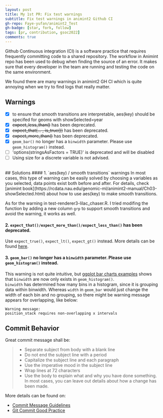 ```yaml
---
layout: post
title: My 1st PR: Fix test warnings
subtitle: Fix test warnings in animint2 Github CI
gh-repo: Faye-yufan/animint2_Test
gh-badge: [star, fork, follow]
tags: [pr, contribution, gsoc2022]
comments: true
---
```


Github Continuous integration (CI) is a software practice that requires frequently committing code to a shared repository. The workflow in Animint repo has been used to debug when finding the source of an error. It makes sure that every developer in the team are running and testing the code on the same environment.

We found there are many warnings in animint2 GH CI which is quite annoying when we try to find logs that really matter.
<br/>
## Warnings
- [x] to ensure that smooth transitions are interpretable, aes(key) should be specifed for geoms with showSelected=year
- [x] ~~expect_less_than()~~ has been deprecated.
- [x] ~~expect_that(... , is_true())~~ has been deprecated.
- [x] ~~expect_more_than()~~ has been deprecated.
- [x] `geom_bar()` no longer has a `binwidth` parameter. Please use `geom_histogram()` instead.
- [ ] 'options(stringsAsFactors = TRUE)' is deprecated and will be disabled
- [ ] Using size for a discrete variable is not advised.

<br/>
## Solutions
#### 1. `aes(key) / smooth transitions` warnings
In most cases, this type of warning can be easily solved by choosing a variables as you selected, data points exist both before and after. For details, check [animint book](https://rcdata.nau.edu/genomic-ml/animint2-manual/Ch03-showSelected.html) about how to use aes(key) to make smooth transitions.

As for the warning in test-renderer3-lilac_chaser.R. I tried modifing the function by adding a new column `grp` to support smooth transitions and avoid the warning, it works as well.

#### 2. `expect_that()/expect_more_than()/expect_less_than()` has been deprecated.
Use `expect_true()`, `expect_lt()`, `expect_gt()` instead. More details can be found [here](https://www.rdocumentation.org/packages/testthat/versions/3.0.3/topics/expect_less_than).

#### 3. `geom_bar()` no longer has a `binwidth` parameter. Please use `geom_histogram()` instead.
This warning is not quite intuitive, but [ggplot bar charts examples](https://ggplot2.tidyverse.org/reference/geom_bar.html#ref-examples) shows that `binwidth` are now only exists in `geom_histogram()`.  
`binwidth` has determined how many bins in a histogram, since it is grouping data within binwidth. Whereas `width` in `geom_bar` would just change the width of each bin and no grouping, so there might be warning message appears for overlapping, like below:
```
Warning message:
position_stack requires non-overlapping x intervals 
```

## Commit Behavior
Great commit message shall be:
> * Separate subject from body with a blank line
> * Do not end the subject line with a period
> * Capitalize the subject line and each paragraph
> * Use the imperative mood in the subject line
> * Wrap lines at 72 characters
> * Use the body to explain what and why you have done something. In most cases, you can leave out details about how a change has been made.

More details can be found on:
* [Commit Message Guidelines](https://gist.github.com/robertpainsi/b632364184e70900af4ab688decf6f53#rules-for-a-great-git-commit-message-style)
* [Git Commit Good Practice](https://wiki.openstack.org/wiki/GitCommitMessages#Information_in_commit_messages)